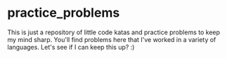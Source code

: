 # practice_problems
This is just a repository of little code katas and practice problems to keep my mind sharp. You'll find problems here that I've worked in a variety of languages. Let's see if I can keep this up? :)
